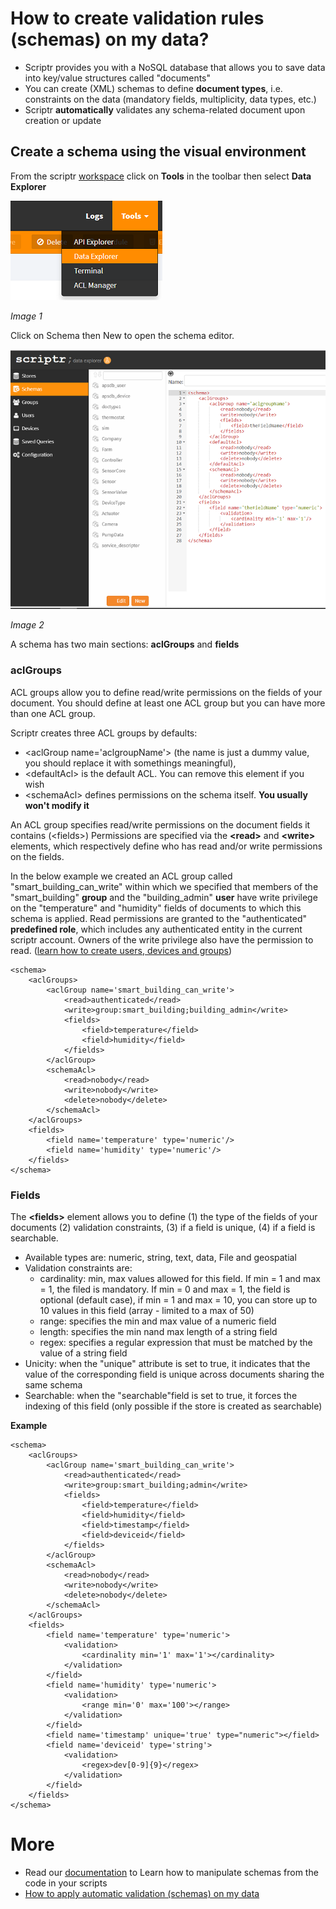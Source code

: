 # How to create validation rules (schemas) on my data?

- Scriptr provides you with a NoSQL database that allows you to save data into key/value structures called "documents"
- You can create (XML) schemas to define **document types**, i.e. constraints on the data (mandatory fields, multiplicity, data types, etc.)
- Scriptr **automatically** validates any schema-related document upon creation or update

## Create a schema using the visual environment

From the scriptr [workspace](https://www.scriptr.io/workspace) click on **Tools** in the toolbar then select **Data Explorer**

![Open Data Explorer](./images/open_data_explorer.png)

*Image 1*

Click on Schema then New to open the schema editor.

![Open Schema Editor](./images/new_schema.png)

*Image 2*

A schema has two main sections: **aclGroups** and **fields**

### aclGroups 

ACL groups allow you to define read/write permissions on the fields of your document. You should define at least one ACL group but you can have more than one ACL group. 

Scriptr creates three ACL groups by defaults: 
- &lt;aclGroup name='aclgroupName'&gt; (the name is just a dummy value, you should replace it with somethings meaningful), 
- &lt;defaultAcl&gt; is the default ACL. You can remove this element if you wish
- &lt;schemaAcl&gt; defines permissions on the schema itself. **You usually won't modify it**

An ACL group specifies read/write permissions on the document fields it contains (&lt;fields&gt;)
Permissions are specified via the **&lt;read&gt;** and **&lt;write&gt;** elements, which respectively define who has read and/or write permissions on the fields.

In the below example we created an ACL group called "smart_building_can_write" within which we specified that members of the "smart_building" **group** and the "building_admin" **user** have write privilege on the "temperature" and "humidity" fields of documents to which this schema is applied. Read permissions are granted to the "authenticated" **predefined role**, which includes any authenticated entity in the current scriptr account. Owners of the write privilege also have the permission to read.
([learn how to create users, devices and groups](../acl/create_devices_groups.md))

```
<schema>
	<aclGroups>
		<aclGroup name='smart_building_can_write'>
			<read>authenticated</read>
			<write>group:smart_building;building_admin</write>
			<fields>
				<field>temperature</field>
				<field>humidity</field>
			</fields>
		</aclGroup>
		<schemaAcl>
			<read>nobody</read>
			<write>nobody</write>
			<delete>nobody</delete>
		</schemaAcl>
	</aclGroups>
	<fields>
		<field name='temperature' type='numeric'/>
		<field name='humidity' type='numeric'/>
	</fields>
</schema>
```

### Fields

The **&lt;fields&gt;** element allows you to define (1) the type of the fields of your documents (2) validation constraints, (3) if a field is unique, (4) if a field is searchable.

- Available types are: numeric, string, text, data, File and geospatial
- Validation constraints are: 
  - cardinality: min, max values allowed for this field. If min = 1 and max = 1, the filed is mandatory. If min = 0 and max = 1, the field is optional (default case), if min = 1 and max = 10, you can store up to 10 values in this field (array - limited to a max of 50)
  - range: specifies the min and max value of a numeric field
  - length: specifies the min nand max length of a string field
  - regex: specifies a regular expression that must be matched by the value of a string field
- Unicity: when the "unique" attribute is set to true, it indicates that the value of the corresponding field is unique across documents sharing the same schema
- Searchable: when the "searchable"field is set to true, it forces the indexing of this field (only possible if the store is created as searchable)

**Example**
```
<schema>
	<aclGroups>
		<aclGroup name='smart_building_can_write'>
			<read>authenticated</read>
			<write>group:smart_building;admin</write>
			<fields>
				<field>temperature</field>
				<field>humidity</field>
				<field>timestamp</field>
				<field>deviceid</field>
			</fields>
		</aclGroup>
		<schemaAcl>
			<read>nobody</read>
			<write>nobody</write>
			<delete>nobody</delete>
		</schemaAcl>
	</aclGroups>
	<fields>
		<field name='temperature' type='numeric'>
		    <validation>
		        <cardinality min='1' max='1'></cardinality>
		    </validation>
		</field>
		<field name='humidity' type='numeric'>
		    <validation>
		        <range min='0' max='100'></range>
		    </validation>
		</field>
		<field name='timestamp' unique='true' type="numeric"></field>
		<field name='deviceid' type='string'>
		    <validation>
		        <regex>dev[0-9]{9}</regex>
		    </validation>
		</field>
	</fields>
</schema>
```

# More

- Read our [documentation](https://www.scriptr.io/documentation#documentation-schemamoduleschemaModule) to Learn how to manipulate schemas from the code in your scripts
- [How to apply automatic validation (schemas) on my data](./create_schemabased_docs.md)

